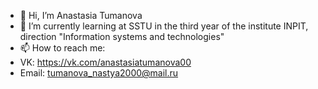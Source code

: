 - 👋 Hi, I’m Anastasia Tumanova
- 🌱 I’m currently learning  at SSTU in the third year of the institute INPIT, direction "Information systems and technologies"
- 📫 How to reach me:
- VK: https://vk.com/anastasiatumanova00
- Email: tumanova_nastya2000@mail.ru
